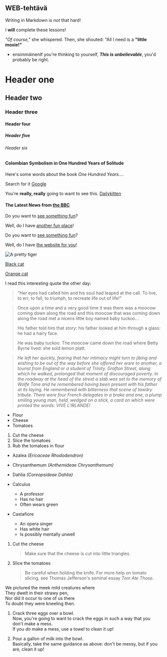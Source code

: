 ## <Henna Koivisto> WEB-tehtävä

Writing in Markdown is _not_ that hard!

I **will** complete these lessons!

_"Of course,"_ she whispered. Then, she shouted: "All I need is a **"little moxie!"**

- ensimmäinenIf you're thinking to yourself, **_This is unbelievable_**, you'd probably be right.

# Header one
## Header two
### Header three
#### Header four
##### Header five
###### Header six

#### Colombian Symbolism in One Hundred Years of Solitude

Here's some words about the book _One Hundred Years..._.

Search for it [Google](http:/www.google.com)

You're **really, really** going to want to see this.
[Dailykitten](http:/www.dailykitten.com)

#### The Latest News from [the BBC](http:/www.bbc.com/news)

Do you want to [see something fun](http:/www.stumbleupon.com)?

Well, do I have [another fun place](http:/www.zombo.com)!

Do you want to [see something fun][a fun place]?

Well, do I have [the website for you][another fun place]!

[a fun place]:(http:/www.zombo.com)
[another fun place]:(http:/www.stumbleupon.com)

![A pretty tiger](https://upload.wikimedia.org/wikipedia/commons/5/56/Tiger.50.jpg)

[Black cat][Black]

[Orange cat][Orange]

[Black]: https://upload.wikimedia.org/wikipedia/commons/a/a3/81_INF_DIV_SSI.jpg

[Orange]:(http://icons.iconarchive.com/icons/google/noto-emoji-animals-nature/256/22221-cat-icon.png)

I read this interesting quote the other day:

>"Her eyes had called him and his soul had leaped at the call. To live, to err, to fall, to triumph, to recreate life out of life!"

>Once upon a time and a very good time it was there was a moocow coming down along the road and this moocow that was coming down along the road met a nicens little boy named baby tuckoo...
>
>His father told him that story: his father looked at him through a glass: he had a hairy face.
>
>He was baby tuckoo. The moocow came down the road where Betty Byrne lived: she sold lemon platt.

>_He left her quickly, fearing that her intimacy might turn to jibing and wishing to be out of the way before she offered her ware to another, a tourist from England or a student of Trinity. Grafton Street, along which he walked, prolonged that moment of discouraged poverty. In the roadway at the head of the street a slab was set to the memory of Wolfe Tone and he remembered having been present with his father at its laying. He remembered with bitterness that scene of tawdry tribute. There were four French delegates in a brake and one, a plump smiling young man, held, wedged on a stick, a card on which were printed the words: VIVE L'IRLANDE!_

* Flour
* Cheese
* Tomatoes

1. Cut the cheese
2. Slice the tomatoes
3. Rub the tomatoes in flour

* Azalea _(Ericaceae Rhododendron)_
* Chrysanthemum _(Anthemideae Chrysanthemum)_
* Dahlia _(Coreopsideae Dahlia)_

* Calculus
  * A professor
  * Has no hair
  * Often wears green
* Castafiore
  * An opera singer
  * Has white hair
  * Is possibly mentally unwell

1. Cut the cheese
   >Make sure that the cheese is cut into little triangles.

2. Slice the tomatoes
   >Be careful when holding the knife.
   >For more help on tomato slicing, see Thomas Jefferson's seminal essay _Tom Ate Those_.

We pictured the meek mild creatures where  
They dwelt in their strawy pen,  
Nor did it occur to one of us there  
To doubt they were kneeling then.

1. Crack three eggs over a bowl.  
Now, you're going to want to crack the eggs in such a way that you don't make a mess.  
If you _do_ make a mess, use a towel to clean it up!

2. Pour a gallon of milk into the bowl.  
Basically, take the same guidance as above: don't be messy, but if you are, clean it up!

